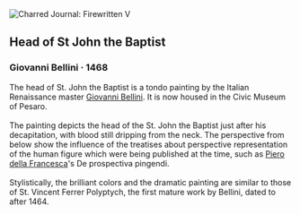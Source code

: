 <div class="artwork-of-the-day">
  <div class="container">
    <div class="img-wrapper">
      <img
        src="https://uploads2.wikiart.org/images/giovanni-bellini/head-of-st-john-the-baptist-1468.jpg!Large.jpg"
        alt="Charred Journal: Firewritten V" />
    </div>
    <div class="artwork-detail">
      <div class="artwork-origin"> 
        <h2 class="artwork-name">Head of St John the Baptist</h2>
        <h3 class="artist">
          Giovanni Bellini
                    ·  1468
        </h3>
      </div>
      <p class="description">
        <span class="artwork-description-text ng-binding" ng-bind-html="viewModel.ArtworkOfTheDay.Description | unsafe">The head of St. John the Baptist is a tondo painting by the Italian Renaissance master <a target="_blank" href="/en/giovanni-bellini">Giovanni Bellini</a>. It is now housed in the Civic Museum of Pesaro.
<br>
<br>The painting depicts the head of the St. John the Baptist just after his decapitation, with blood still dripping from the neck. The perspective from below show the influence of the treatises about perspective representation of the human figure which were being published at the time, such as <a target="_blank" href="/en/piero-della-francesca">Piero della Francesca</a>'s De prospectiva pingendi.
<br>
<br>Stylistically, the brilliant colors and the dramatic painting are similar to those of St. Vincent Ferrer Polyptych, the first mature work by Bellini, dated to after 1464.</span>
                        <div class="text-shadow-container" ng-show="showShadow" style=""></div>
      </p>
    </div>
  </div>

</div>
